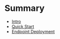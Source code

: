# Summary

- [Intro](./intro.md)
- [Quick Start](./quick-start.md)
- [Endpoint Deployment](./endpoint-deployment.md)
